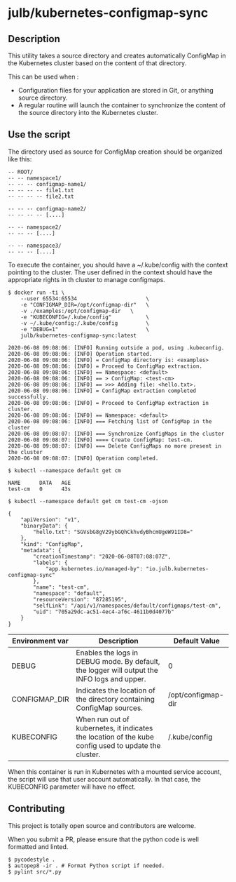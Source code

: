 # julb/kubernetes-configmap-sync

## Description

This utility takes a source directory and creates automatically ConfigMap in the Kubernetes cluster based on the content of that directory.

This can be used when :
* Configuration files for your application are stored in Git, or anything source directory.
* A regular routine will launch the container to synchronize the content of the source directory into the Kubernetes cluster.

## Use the script

The directory used as source for ConfigMap creation should be organized like this:
```
-- ROOT/
-- -- namespace1/
-- -- -- configmap-name1/
-- -- -- -- file1.txt
-- -- -- -- file2.txt

-- -- -- configmap-name2/
-- -- -- -- [....]

-- -- namespace2/
-- -- -- [....]

-- -- namespace3/
-- -- -- [....]
```

To execute the container, you should have a ~/.kube/config with the context pointing to the cluster.
The user defined in the context should have the appropriate rights in th cluster to manage configmaps.

```
$ docker run -ti \
    --user 65534:65534                      \
    -e "CONFIGMAP_DIR=/opt/configmap-dir"   \
    -v ./examples:/opt/configmap-dir   \
    -e "KUBECONFIG=/.kube/config"           \
    -v ~/.kube/config:/.kube/config         \
    -e "DEBUG=1"                            \
    julb/kubernetes-configmap-sync:latest

2020-06-08 09:08:06: [INFO] Running outside a pod, using .kubeconfig.
2020-06-08 09:08:06: [INFO] Operation started.
2020-06-08 09:08:06: [INFO] = ConfigMap directory is: <examples>
2020-06-08 09:08:06: [INFO] = Proceed to ConfigMap extraction.
2020-06-08 09:08:06: [INFO] == Namespace: <default>
2020-06-08 09:08:06: [INFO] == > ConfigMap: <test-cm>
2020-06-08 09:08:06: [INFO] == >>> Adding file: <hello.txt>.
2020-06-08 09:08:06: [INFO] = ConfigMap extraction completed successfully.
2020-06-08 09:08:06: [INFO] = Proceed to ConfigMap extraction in cluster.
2020-06-08 09:08:06: [INFO] == Namespace: <default>
2020-06-08 09:08:06: [INFO] === Fetching list of ConfigMap in the cluster
2020-06-08 09:08:07: [INFO] === Synchronize ConfigMaps in the cluster
2020-06-08 09:08:07: [INFO] ==== Create ConfigMap: test-cm.
2020-06-08 09:08:07: [INFO] === Delete ConfigMaps no more present in the cluster
2020-06-08 09:08:07: [INFO] Operation completed.
```
```
$ kubectl --namespace default get cm

NAME      DATA   AGE
test-cm   0      43s
```
```
$ kubectl --namespace default get cm test-cm -ojson

{
    "apiVersion": "v1",
    "binaryData": {
        "hello.txt": "SGVsbG8gV29ybGQhCkhvdyBhcmUgeW91ID8="
    },
    "kind": "ConfigMap",
    "metadata": {
        "creationTimestamp": "2020-06-08T07:08:07Z",
        "labels": {
            "app.kubernetes.io/managed-by": "io.julb.kubernetes-configmap-sync"
        },
        "name": "test-cm",
        "namespace": "default",
        "resourceVersion": "87285195",
        "selfLink": "/api/v1/namespaces/default/configmaps/test-cm",
        "uid": "705a29dc-ac51-4ec4-af6c-4611b0d4077b"
    }
}
```

| Environment var | Description | Default Value |
|-----------------|-------------|---------------|
| DEBUG         | Enables the logs in DEBUG mode. By default, the logger will output the INFO logs and upper.   | 0                         |
| CONFIGMAP_DIR | Indicates the location of the directory containing ConfigMap sources.                         | /opt/configmap-dir        |
| KUBECONFIG    | When run out of kubernetes, it indicates the location of the kube config used to update the cluster. | /.kube/config      |

When this container is run in Kubernetes with a mounted service account, the script will use that user account automatically.
In that case, the KUBECONFIG parameter will have no effect.

## Contributing

This project is totally open source and contributors are welcome.

When you submit a PR, please ensure that the python code is well formatted and linted.

```
$ pycodestyle .
$ autopep8 -ir . # Format Python script if needed.
$ pylint src/*.py
```

